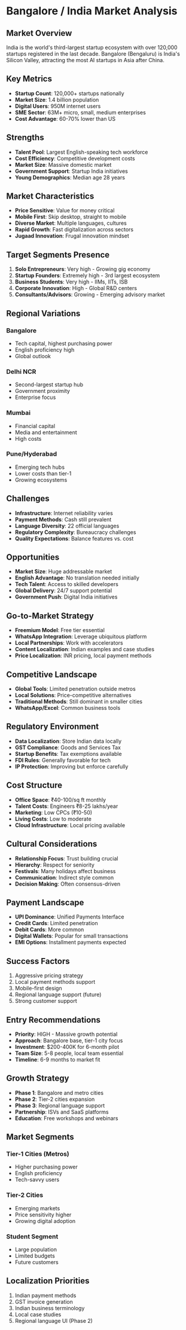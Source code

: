 # Bangalore / India Market Analysis

## Market Overview
India is the world's third-largest startup ecosystem with over 120,000 startups registered in the last decade. Bangalore (Bengaluru) is India's Silicon Valley, attracting the most AI startups in Asia after China.

## Key Metrics
- **Startup Count**: 120,000+ startups nationally
- **Market Size**: 1.4 billion population
- **Digital Users**: 950M internet users
- **SME Sector**: 63M+ micro, small, medium enterprises
- **Cost Advantage**: 60-70% lower than US

## Strengths
- **Talent Pool**: Largest English-speaking tech workforce
- **Cost Efficiency**: Competitive development costs
- **Market Size**: Massive domestic market
- **Government Support**: Startup India initiatives
- **Young Demographics**: Median age 28 years

## Market Characteristics
- **Price Sensitive**: Value for money critical
- **Mobile First**: Skip desktop, straight to mobile
- **Diverse Market**: Multiple languages, cultures
- **Rapid Growth**: Fast digitalization across sectors
- **Jugaad Innovation**: Frugal innovation mindset

## Target Segments Presence
1. **Solo Entrepreneurs**: Very high - Growing gig economy
2. **Startup Founders**: Extremely high - 3rd largest ecosystem
3. **Business Students**: Very high - IIMs, IITs, ISB
4. **Corporate Innovation**: High - Global R&D centers
5. **Consultants/Advisors**: Growing - Emerging advisory market

## Regional Variations

### Bangalore
- Tech capital, highest purchasing power
- English proficiency high
- Global outlook

### Delhi NCR
- Second-largest startup hub
- Government proximity
- Enterprise focus

### Mumbai
- Financial capital
- Media and entertainment
- High costs

### Pune/Hyderabad
- Emerging tech hubs
- Lower costs than tier-1
- Growing ecosystems

## Challenges
- **Infrastructure**: Internet reliability varies
- **Payment Methods**: Cash still prevalent
- **Language Diversity**: 22 official languages
- **Regulatory Complexity**: Bureaucracy challenges
- **Quality Expectations**: Balance features vs. cost

## Opportunities
- **Market Size**: Huge addressable market
- **English Advantage**: No translation needed initially
- **Tech Talent**: Access to skilled developers
- **Global Delivery**: 24/7 support potential
- **Government Push**: Digital India initiatives

## Go-to-Market Strategy
- **Freemium Model**: Free tier essential
- **WhatsApp Integration**: Leverage ubiquitous platform
- **Local Partnerships**: Work with accelerators
- **Content Localization**: Indian examples and case studies
- **Price Localization**: INR pricing, local payment methods

## Competitive Landscape
- **Global Tools**: Limited penetration outside metros
- **Local Solutions**: Price-competitive alternatives
- **Traditional Methods**: Still dominant in smaller cities
- **WhatsApp/Excel**: Common business tools

## Regulatory Environment
- **Data Localization**: Store Indian data locally
- **GST Compliance**: Goods and Services Tax
- **Startup Benefits**: Tax exemptions available
- **FDI Rules**: Generally favorable for tech
- **IP Protection**: Improving but enforce carefully

## Cost Structure
- **Office Space**: ₹40-100/sq ft monthly
- **Talent Costs**: Engineers ₹8-25 lakhs/year
- **Marketing**: Low CPCs (₹10-50)
- **Living Costs**: Low to moderate
- **Cloud Infrastructure**: Local pricing available

## Cultural Considerations
- **Relationship Focus**: Trust building crucial
- **Hierarchy**: Respect for seniority
- **Festivals**: Many holidays affect business
- **Communication**: Indirect style common
- **Decision Making**: Often consensus-driven

## Payment Landscape
- **UPI Dominance**: Unified Payments Interface
- **Credit Cards**: Limited penetration
- **Debit Cards**: More common
- **Digital Wallets**: Popular for small transactions
- **EMI Options**: Installment payments expected

## Success Factors
1. Aggressive pricing strategy
2. Local payment methods support
3. Mobile-first design
4. Regional language support (future)
5. Strong customer support

## Entry Recommendations
- **Priority**: HIGH - Massive growth potential
- **Approach**: Bangalore base, tier-1 city focus
- **Investment**: $200-400K for 6-month pilot
- **Team Size**: 5-8 people, local team essential
- **Timeline**: 6-9 months to market fit

## Growth Strategy
- **Phase 1**: Bangalore and metro cities
- **Phase 2**: Tier-2 cities expansion
- **Phase 3**: Regional language support
- **Partnership**: ISVs and SaaS platforms
- **Education**: Free workshops and webinars

## Market Segments

### Tier-1 Cities (Metros)
- Higher purchasing power
- English proficiency
- Tech-savvy users

### Tier-2 Cities
- Emerging markets
- Price sensitivity higher
- Growing digital adoption

### Student Segment
- Large population
- Limited budgets
- Future customers

## Localization Priorities
1. Indian payment methods
2. GST invoice generation
3. Indian business terminology
4. Local case studies
5. Regional language UI (Phase 2)